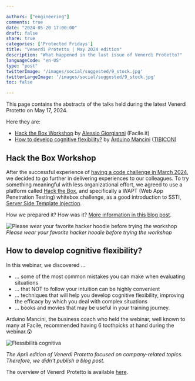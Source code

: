 ```yaml
---

authors: ["engineering"]
comments: true
date: "2024-05-20 17:00:00"
draft: false
share: true
categories: ['Protected Fridays']
title: "Venerdì Protetto | May 2024 edition"
description: "What happened in the last issue of Venerdì Protetto?"
languageCode: "en-US"
type: "post"
twitterImage: '/images/social/suggested/9_stock.jpg'
twitterLargeImage: '/images/social/suggested/9_stock.jpg'
toc: false

---
```


This page contains the abstracts of the talks held during the latest Venerdì Protetto on May 17, 2024.

Here they are:

- [Hack the Box Workshop](#hack-the-box-workshop) by [Alessio Giorgianni](https://www.linkedin.com/in/alessio-giorgianni-b90500123/) (Facile.it)
- [How to develop cognitive flexibility?](#how-to-develop-cognitive-flexibility) by [Arduino Mancini](https://www.linkedin.com/in/arduinomancini/) ([TIBICON](https://www.tibicon.net/))

<!--more-->

## Hack the Box Workshop


After the successful experience of [having a code challenge in March 2024](https://engineering.facile.it/blog/eng/v-protetto8-3-2024/ "Previously, on Venerdì Protetto... a code challenge!"), we decided to go further in delivering experiences to our colleagues.
 To try something meaningful with less organizational effort, we agreed to use a platform called [Hack the Box](https://academy.hackthebox.com/), and specifically a WAPT (Web App Penetration Testing) whitebox challenge, as a good introduction to SSTI, [Server Side Template Injection](https://portswigger.net/web-security/server-side-template-injection).

How we prepared it? How was it? [More information in this blog post]( ../hack-the-box-experience).

![Please wear your favorite hacker hoodie before trying the workshop]( /images/vp-may-2024/hack-the-box-v0-a56fw7h8a2aa1.webp "Hack the Box Wallpaper")
*Please wear your favorite hacker hoodie before trying the workshop*

## How to develop cognitive flexibility?
In this webinar, we discovered ...

* ... some of the most common mistakes you can make when evaluating situations
* ... that NOT to follow your intuition can be highly convenient
* ... techniques that will help you develop cognitive flexibility, improving the efficacy by which you deal with complex situations
* ... books and movies that may be useful in your training journey.

Arduino Mancini, the business coach who held the webinar, well known to many at Facile, recommended having 6 toothpicks at hand during the webinar.😲

![Flessibilità cognitiva](/images/vp-may-2024/webinar%20fleco.jpg "A comic strip about cognitive flexibility (Italian)")

*The April edition of Venerdì Protetto focused on company-related topics. Therefore, we didn't publish a blog post.*

The overview of Venerdì Protetto is available [here](https://engineering.facile.it/blog/eng/v-protetto/).
 
<script type="application/ld+json">
{ 
    "@context": "https://schema.org",
    "genre":["SEO","JSON-LD"],
    "@type": "BlogPosting",
    "headline": "Venerdì Protetto | May 2024 edition",
    "keywords": ["hacking", "workshop", "ssti" "template", "cognitive flexibility", "personal improvement"],
    "wordcount": "249",
    "publisher": {
        "@type": "Organization",
        "name": "Facile.it Engineering",
        "url": "https://engineering.facile.it/",
        "logo": {
            "@type": "ImageObject",
            "url": "https://engineering.facile.it/images/logo_engineering.png",
            "width":"1057",
            "height":"244"
        }
    },
    "url": "https://engineering.facile.it/blog/eng/v-protetto17-5-2024/",
    "image": "",
    "datePublished": "2024-06-05",
    "dateCreated": "2024-05-30",
    "dateModified": "2024-05-30",
    "inLanguage": "en-US",
    "isFamilyFriendly": "true",
    "description": "A summary of all the activities we held in the May 2024 edition of Venerdì Protetto: a hacking workshop and a talk about cognitive flexibility",
    "author": {
        "@type": "Person",
        "name": "Matteo",
        "url": "https://www.linkedin.com/in/matteogarza"
    }
}
</script>
